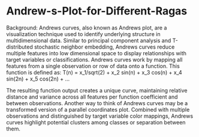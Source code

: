 # Andrew-s-Plot-for-Different-Ragas
Background:
Andrews curves, also known as Andrews plot, are a visualization technique used to identify underlying structure in multidimensional data. Similar to principal component analysis and T-distributed stochastic neighbor embedding, Andrews curves reduce multiple features into low dimensional space to display relationships with target variables or classifications. Andrews curves work by mapping all features from a single observation or row of data onto a function. This function is defined as:
T(n) = x_1/sqrt(2) + x_2 sin(n) + x_3 cos(n) + x_4 sin(2n) + x_5 cos(2n) + …

The resulting function output creates a unique curve, maintaining relative distance and variance across all features per function coefficient and between observations. Another way to think of Andrews curves may be a transformed version of a parallel coordinates plot. Combined with multiple observations and distinguished by target variable color mappings, Andrews curves highlight potential clusters among classes or separation between them.
